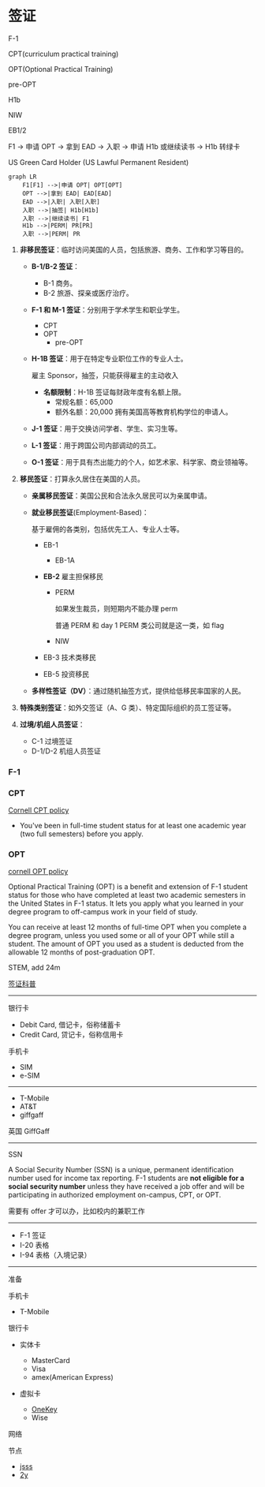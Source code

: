# 签证

F-1

CPT(curriculum practical training)

OPT(Optional Practical Training)

pre-OPT

H1b

NIW

EB1/2

F1 → 申请 OPT → 拿到 EAD → 入职 → 申请 H1b 或继续读书 → H1b 转绿卡

US Green Card Holder (US Lawful Permanent Resident)

```mermaid
graph LR
    F1[F1] -->|申请 OPT| OPT[OPT]
    OPT -->|拿到 EAD| EAD[EAD]
    EAD -->|入职| 入职[入职]
    入职 -->|抽签| H1b[H1b]
    入职 -->|继续读书| F1
    H1b -->|PERM| PR[PR]
    入职 -->|PERM| PR
```

1. **非移民签证**：临时访问美国的人员，包括旅游、商务、工作和学习等目的。

   - **B-1/B-2 签证**：

     - B-1 商务。
     - B-2 旅游、探亲或医疗治疗。

   - **F-1 和 M-1 签证**：分别用于学术学生和职业学生。

     - CPT
     - OPT
       - pre-OPT

   - **H-1B 签证**：用于在特定专业职位工作的专业人士。

     雇主 Sponsor，抽签，只能获得雇主的主动收入

     - **名额限制**：H-1B 签证每财政年度有名额上限。
       - 常规名额：65,000
       - 额外名额：20,000 拥有美国高等教育机构学位的申请人。

   - **J-1 签证**：用于交换访问学者、学生、实习生等。

   - **L-1 签证**：用于跨国公司内部调动的员工。

   - **O-1 签证**：用于具有杰出能力的个人，如艺术家、科学家、商业领袖等。

2. **移民签证**：打算永久居住在美国的人员。

   - **亲属移民签证**：美国公民和合法永久居民可以为亲属申请。

   - **就业移民签证**(Employment-Based)：

     基于雇佣的各类别，包括优先工人、专业人士等。

     - EB-1

       - EB-1A

     - **EB-2** 雇主担保移民

       - PERM

         如果发生裁员，则短期内不能办理 perm

         普通 PERM 和 day 1 PERM 类公司就是这一类，如 flag

       - NIW

     - EB-3 技术类移民

     - EB-5 投资移民

   - **多样性签证（DV）**：通过随机抽签方式，提供给低移民率国家的人民。

3. **特殊类别签证**：如外交签证（A、G 类）、特定国际组织的员工签证等。

4. **过境/机组人员签证**：

   - C-1 过境签证
   - D-1/D-2 机组人员签证

### F-1

### CPT

[Cornell CPT policy](https://international.globallearning.cornell.edu/employment-and-taxes/f-1-cpt)

- You've been in full-time student status for at least one academic year (two full semesters) before you apply.

### OPT

[cornell OPT policy](https://international.globallearning.cornell.edu/employment-and-taxes/f-1-opt)

Optional Practical Training (OPT) is a benefit and extension of F-1 student status for those who have completed at least two academic semesters in the United States in F-1 status. It lets you apply what you learned in your degree program to off-campus work in your field of study.

You can receive at least 12 months of full-time OPT when you complete a degree program, unless you used some or all of your OPT while still a student. The amount of OPT you used as a student is deducted from the allowable 12 months of post-graduation OPT.

STEM, add 24m

[签证科普](https://www.1point3acres.com/bbs/forum-99-1.html)

---

银行卡

- Debit Card, 借记卡，俗称储蓄卡
- Credit Card, 贷记卡，俗称信用卡

手机卡

- SIM
- e-SIM

---

- T-Mobile
- AT&T
- giffgaff

英国 GiffGaff

---

SSN

A Social Security Number (SSN) is a unique, permanent identification number used for income tax reporting. F-1 students are **not eligible for a social security number** unless they have received a job offer and will be participating in authorized employment on-campus, CPT, or OPT.

需要有 offer 才可以办，比如校内的兼职工作

---

- F-1 签证
- I-20 表格
- I-94 表格（入境记录）

---

准备

手机卡

- T-Mobile

银行卡

- 实体卡

  - MasterCard
  - Visa
  - amex(American Express)

- 虚拟卡
  - [OneKey](https://card.onekey.so)
  - Wise

网络

节点

- [jsss](http://jsss-50.top)
- [2y](https://两元店.com/)
